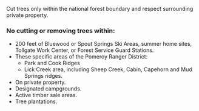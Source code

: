 Cut trees only within the national forest boundary and respect surrounding private property.
### No cutting or removing trees within:
* 200 feet of Bluewood or Spout Springs Ski Areas, summer home sites, Tollgate Work Center, or Forest Service Guard Stations.
* These specific areas of the Pomeroy Ranger District: 
    * Park and Cook Ridges
    * Lick Creek area, including Sheep Creek, Cabin, Capehorn and Mud Springs ridges.
* On private property.
* Designated campgrounds.
* Active timber sale areas.
* Tree plantations.
